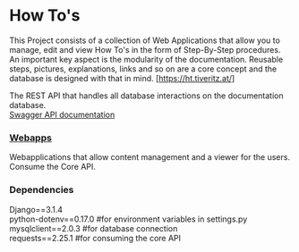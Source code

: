 # How To's
This Project consists of a collection of Web Applications that allow you to manage, edit and view How To's in the form of Step-By-Step procedures. An important key aspect is the modularity of the documentation. Reusable steps, pictures, explanations, links and so on are a core concept and the database is designed with that in mind.
[https://ht.tiveritz.at/]

The REST API that handles all database interactions on the documentation database.<br>
[Swagger API documentation](https://api.tiveritz.at/)

### [Webapps](https://github.com/tiveritz/how-tos-webapps)
Webapplications that allow content management and a viewer for the users. Consume the Core API.

### Dependencies
Django==3.1.4<br/>
python-dotenv==0.17.0 #for environment variables in settings.py<br/>
mysqlclient==2.0.3 #for database connection<br/>
requests==2.25.1 #for consuming the core API<br/>
